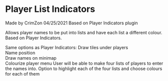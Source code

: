 # Player List Indicators
Made by CrimZon 04/25/2021
Based on Player Indicators plugin


Allows player names to be put into lists and have each list a different colour. Based on Player Indicators.

Same options as Player Indicators: 
  Draw tiles under players  
  Name position  
  Draw names on minimap  
  Colourize player menu
User will be able to make four lists of players to enter the names into.
Option to highlight each of the four lists and choose colours for each of them
